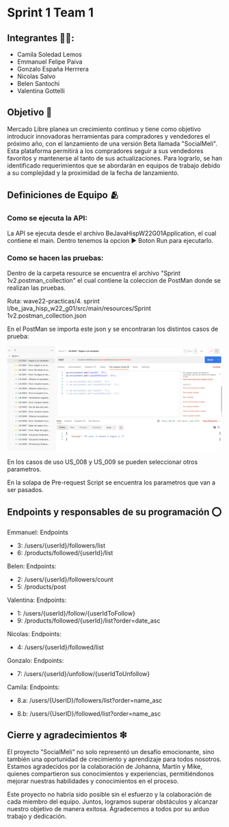 
# Sprint 1 Team 1

Integrantes 🤼‍♀️:
-
- Camila Soledad Lemos
- Emmanuel Felipe Paiva
- Gonzalo España Herrrera
- Nicolas Salvo
- Belen Santochi
- Valentina Gottelli




## Objetivo 🎯

Mercado Libre planea un crecimiento continuo y tiene como objetivo introducir innovadoras herramientas para compradores y vendedores el próximo año, con el lanzamiento de una versión Beta llamada "SocialMeli". Esta plataforma permitirá a los compradores seguir a sus vendedores favoritos y mantenerse al tanto de sus actualizaciones. Para lograrlo, se han identificado requerimientos que se abordarán en equipos de trabajo debido a su complejidad y la proximidad de la fecha de lanzamiento.



## Definiciones de Equipo 🫂

### Como se ejecuta la API:
La API se ejecuta desde el archivo BeJavaHispW22G01Application, el cual contiene el main. Dentro tenemos la opcion ▶ Boton Run para ejecutarlo.

### Como se hacen las pruebas:

Dentro de la carpeta resource se encuentra el archivo "Sprint 1v2.postman_collection" el cual contiene la coleccion de PostMan donde se realizan las pruebas.

Ruta: wave22-practicas/4. sprint I/be_java_hisp_w22_g01/src/main/resources/Sprint 1v2.postman_collection.json

En el PostMan se importa este json y se encontraran los distintos casos de prueba:

![Foto](https://github.com/extjotabell/wave22-practicas/blob/santochi_belen/4.%20sprint%20I/be_java_hisp_w22_g01/src/main/resources/postman.png)

En los casos de uso US_008 y US_009 se pueden seleccionar otros parametros.

En la solapa de Pre-request Script se encuentra los parametros que van a ser pasados.






## Endpoints y responsables de su programación ⭕️

Emmanuel:
Endpoints 
- 3: /users/{userId}/followers/list
- 6: /products/followed/{userId}/list

Belen:
Endpoints:
- 2: /users/{userId}/followers/count
- 5: /products/post


Valentina:
Endpoints:

- 1: /users/{userId}/follow/{userIdToFollow}
- 9: /products/followed/{userId}/list?order=date_asc

Nicolas:
Endpoints:
- 4: /users/{userId}/followed/list

Gonzalo:
Endpoints:

- 7: /users/{userId}/unfollow/{userIdToUnfollow}

Camila:
Endpoints:

- 8.a: /users/{UserID}/followers/list?order=name_asc

- 8.b: /users/{UserID}/followed/list?order=name_asc 


## Cierre y agradecimientos ❇

El proyecto "SocialMeli" no solo representó un desafío emocionante, sino también una oportunidad de crecimiento y aprendizaje para todos nosotros. Estamos agradecidos por la colaboración de Johanna, Martín y Mike, quienes compartieron sus conocimientos y experiencias, permitiéndonos mejorar nuestras habilidades y conocimientos en el proceso.

Este proyecto no habría sido posible sin el esfuerzo y la colaboración de cada miembro del equipo. Juntos, logramos superar obstáculos y alcanzar nuestro objetivo de manera exitosa. Agradecemos a todos por su arduo trabajo y dedicación.